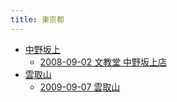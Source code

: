 ```yaml
---
title: 東京都
---
```



- [中野坂上](./中野坂上/index.md)
    - [2008-09-02 文教堂 中野坂上店](./../../../../d/2008/09/02/文教堂_中野坂上店.md)
- [雲取山](./雲取山/index.md)
    - [2009-09-07 雲取山](./../../../../d/2009/09/07/雲取山.md)




